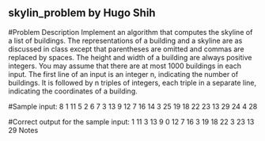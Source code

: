 ## skylin_problem by Hugo Shih
#Problem Description
Implement an algorithm that computes the skyline of a list of buildings. The representations of a building and a skyline are as discussed in class except that parentheses are omitted and commas are replaced by spaces. The height and width of a building are always positive integers.
You may assume that there are at most 1000 buildings in each input. The first line of an input is an integer n, indicating the number of buildings. It is followed by n triples of integers, each triple in a separate line, indicating the coordinates of a building.

#Sample input:
8
1 11 5 
2 6 7
3 13 9 
12 7 16 
14 3 25
19 18 22
23 13 29
24 4 28

#Correct output for the sample input:
1 11 3 13 9 0 12 7 16 3 19 18 22 3 23 13 29
Notes

